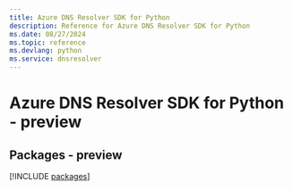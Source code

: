 ```yaml
---
title: Azure DNS Resolver SDK for Python
description: Reference for Azure DNS Resolver SDK for Python
ms.date: 08/27/2024
ms.topic: reference
ms.devlang: python
ms.service: dnsresolver
---
```

# Azure DNS Resolver SDK for Python - preview
## Packages - preview
[!INCLUDE [packages](dns-resolver-index.md)]